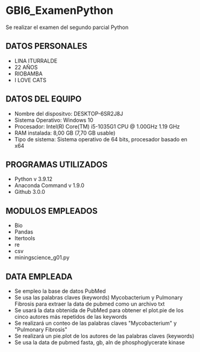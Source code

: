# GBI6_ExamenPython
Se realizar el examen del segundo parcial Python

## DATOS PERSONALES
- LINA ITURRALDE
- 22 AÑOS
- RIOBAMBA 
- I LOVE CATS
## DATOS DEL EQUIPO 
- Nombre del dispositvo: DESKTOP-6SR2J8J 
- Sistema Operativo:  Windows 10 
- Procesador: Intel(R) Core(TM) i5-1035G1 CPU @ 1.00GHz 1.19 GHz 
- RAM instalada: 8,00 GB (7,70 GB usable) 
- Tipo de sistema: Sistema operativo de 64 bits, procesador basado en x64 
## PROGRAMAS UTILIZADOS
- Python v 3.9.12
- Anaconda Command v 1.9.0
- Github 3.0.0
## MODULOS EMPLEADOS
- Bio
- Pandas
- Itertools
- re
- csv
- miningscience_g01.py
## DATA EMPLEADA
- Se empleo la base de datos PubMed 
- Se usa las palabras claves (keywords) Mycobacterium y Pulmonary Fibrosis para extraer la data de pubmed como un archivo txt
- Se usará la data obtenida de PubMed para obtener el plot.pie de los cinco autores más repetidos de las keywords 
- Se realizará un conteo de las palabras claves "Mycobacterium" y "Pulmonary Fibrosis"
- Se realizará un pie.plot de los autores de las palabras claves (keywords)
- Se usa la data de pubmed fasta, gb, aln de phosphoglycerate kinase 
